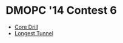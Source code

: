 # DMOPC '14 Contest 6

* [Core Drill][]
* [Longest Tunnel][]

[Core Drill]:     http://www.dmoj.ca/problem/dmopc14c5p1
[Longest Tunnel]: https://dmoj.ca/problem/dmopc14c5p2
